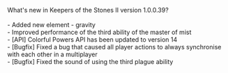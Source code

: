 What's new in Keepers of the Stones II version 1.0.0.39?<br/>
<br />- Added new element - gravity
<br />- Improved performance of the third ability of the master of mist
<br />- [API] Colorful Powers API has been updated to version 14
<br />- [Bugfix] Fixed a bug that caused all player actions to always synchronise with each other in a multiplayer
<br />- [Bugfix] Fixed the sound of using the third plague ability